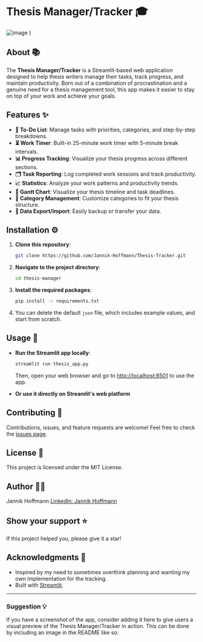 # Thesis Manager/Tracker 🎓
![image](https://github.com/user-attachments/assets/93fe9756-0637-47d2-8d8f-42cf7d7ea768)
)
## About 📚
The **Thesis Manager/Tracker** is a Streamlit-based web application designed to help thesis writers manage their tasks, track progress, and maintain productivity. Born out of a combination of procrastination and a genuine need for a thesis management tool, this app makes it easier to stay on top of your work and achieve your goals.

## Features ✨
- **📝 To-Do List**: Manage tasks with priorities, categories, and step-by-step breakdowns.
- **⏳ Work Timer**: Built-in 25-minute work timer with 5-minute break intervals.
- **📊 Progress Tracking**: Visualize your thesis progress across different sections.
- **🗂️ Task Reporting**: Log completed work sessions and track productivity.
- **📈 Statistics**: Analyze your work patterns and productivity trends.
- **📅 Gantt Chart**: Visualize your thesis timeline and task deadlines.
- **🎯 Category Management**: Customize categories to fit your thesis structure.
- **💾 Data Export/Import**: Easily backup or transfer your data.

## Installation ⚙️
1. **Clone this repository**:
   ```bash
   git clone https://github.com/Jannik-Hoffmann/Thesis-Tracker.git
   ```

2. **Navigate to the project directory**:
   ```bash
   cd thesis-manager
   ```

3. **Install the required packages**:
   ```bash
   pip install -r requirements.txt
   ```

4. You can delete the default `json` file, which includes example values, and start from scratch.

## Usage 🚀
- **Run the Streamlit app locally**:
  ```bash
  streamlit run thesis_app.py
  ```
  Then, open your web browser and go to [http://localhost:8501](http://localhost:8501) to use the app.

- **Or use it directly on Streamlit's web platform**

## Contributing 🤝
Contributions, issues, and feature requests are welcome! Feel free to check the [issues page](https://github.com/yourusername/thesis-manager/issues).

## License 📄
This project is licensed under the MIT License.

## Author 👨‍💻
Jannik Hoffmann
[LinkedIn: Jannik Hoffmann](https://www.linkedin.com/in/jannik-hoffmann/)

## Show your support ⭐️
If this project helped you, please give it a star!

## Acknowledgments 🙌
- Inspired by my need to sometimes overthink planning and wanting my own implementation for the tracking.
- Built with [Streamlit](https://streamlit.io/).

---

### Suggestion 💡
If you have a screenshot of the app, consider adding it here to give users a visual preview of the Thesis Manager/Tracker in action. This can be done by including an image in the README like so:
